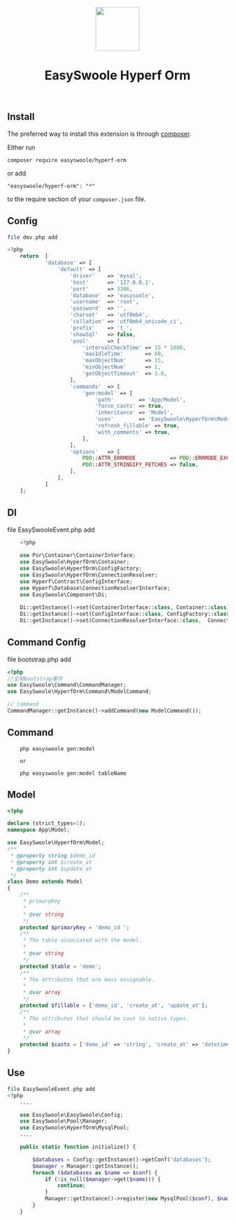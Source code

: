 <p align="center">
    <a href="https://www.easyswoole.com/" target="_blank">
        <img src="https://raw.githubusercontent.com/easy-swoole/easyswoole/3.x/easyswoole.png" height="100px">
    </a>
    <h1 align="center">EasySwoole Hyperf Orm </h1>
    <br>
</p>

Install
------------

The preferred way to install this extension is through [composer](http://getcomposer.org/download/).

Either run

```
composer require easyswoole/hyperf-orm
```

or add

```
"easyswoole/hyperf-orm": "*"
```
to the require section of your `composer.json` file.

Config
------------
```php
file dev.php add

<?php
    return  [
            'database' => [
                'default' => [
                    'driver'    => 'mysql',
                    'host'      => '127.0.0.1',
                    'port'      => 3306,
                    'database'  => 'easysoole',
                    'username'  => 'root',
                    'password'  => '',
                    'charset'   => 'utf8mb4',
                    'collation' => 'utf8mb4_unicode_ci',
                    'prefix'    => 't_',
                    'showSql'   => false,
                    'pool'      => [
                        'intervalCheckTime' => 15 * 1000,
                        'maxIdleTime'       => 60,
                        'maxObjectNum'      => 15,
                        'minObjectNum'      => 1,
                        'getObjectTimeout'  => 3.0,
                    ],
                    'commands'  => [
                        'gen:model' => [
                            'path'        => 'App/Model',
                            'force_casts' => true,
                            'inheritance' => 'Model',
                            'uses'        => 'EasySwoole\HyperfOrm\Model',
                            'refresh_fillable' => true,
                            'with_comments' => true,
                        ],
                    ],
                    'options'   => [
                        PDO::ATTR_ERRMODE           => PDO::ERRMODE_EXCEPTION,
                        PDO::ATTR_STRINGIFY_FETCHES => false,
                    ],
                ],
            ]
    ];
```

DI
------------
file EasySwooleEvent.php add
```php
    <?php
    
    use Psr\Container\ContainerInterface;
    use EasySwoole\HyperfOrm\Container;
    use EasySwoole\HyperfOrm\ConfigFactory;
    use EasySwoole\HyperfOrm\ConnectionResolver;
    use Hyperf\Contract\ConfigInterface;
    use Hyperf\Database\ConnectionResolverInterface;
    use EasySwoole\Component\Di;
    
    Di::getInstance()->set(ContainerInterface::class, Container::class);
    Di::getInstance()->set(ConfigInterface::class, ConfigFactory::class);
    Di::getInstance()->set(ConnectionResolverInterface::class,  ConnectionResolver::class, []);
```

Command Config
----------------

file bootstrap.php add

```php
<?php
//全局bootstrap事件
use EasySwoole\Command\CommandManager;
use EasySwoole\HyperfOrm\Command\ModelCommand;

// command
CommandManager::getInstance()->addCommand(new ModelCommand());
```
    
Command 
---------------- 

```
    php easyswoole gen:model 

    or 

    php easyswoole gen:model tableName
```
    

Model
-------------

```php
<?php

declare (strict_types=1);
namespace App\Model;

use EasySwoole\HyperfOrm\Model;
/**
 * @property string $demo_id 
 * @property int $create_at 
 * @property int $update_at 
 */
class Demo extends Model
{
    /**
     * primaryKey
     *
     * @var string
     */
    protected $primaryKey = 'demo_id ';
    /**
     * The table associated with the model.
     *
     * @var string
     */
    protected $table = 'demo';
    /**
     * The attributes that are mass assignable.
     *
     * @var array
     */
    protected $fillable = ['demo_id', 'create_at', 'update_at'];
    /**
     * The attributes that should be cast to native types.
     *
     * @var array
     */
    protected $casts = ['demo_id' => 'string', 'create_at' => 'datetime', 'update_at' => 'datetime'];
}
```

Use
------

```php
file EasySwooleEvent.php add
<?php
    ....

    use EasySwoole\EasySwoole\Config;        
    use EasySwoole\Pool\Manager;
    use EasySwoole\HyperfOrm\MysqlPool;        
    ....

    public static function initialize() {

        $databases = Config::getInstance()->getConf('databases');
        $manager = Manager::getInstance();
        foreach ($databases as $name => $conf) {
            if (!is_null($manager->get($name))) {
                continue;
            }
            Manager::getInstance()->register(new MysqlPool($conf), $name);
        }
    }
        
```
